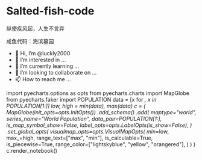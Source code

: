 # Salted-fish-code

纵使疾风起，人生不言弃

咸鱼代码：海滨墓园

- 👋 Hi, I’m @luckly2000
- 👀 I’m interested in ...
- 🌱 I’m currently learning ...
- 💞️ I’m looking to collaborate on ...
- 📫 How to reach me ...

<!---
luckly2000/luckly2000 is a ✨ special ✨ repository because its `README.md` (this file) appears on your GitHub profile.
You can click the Preview link to take a look at your changes.
--->




import pyecharts.options as opts
from pyecharts.charts import MapGlobe
from pyecharts.faker import POPULATION
data = [x for _, x in POPULATION[1:]]
low, high = min(data), max(data)
c = (
    MapGlobe(init_opts=opts.InitOpts())
    .add_schema()
    .add(
        maptype="world",
        series_name="World Population",
        data_pair=POPULATION[1:],
        is_map_symbol_show=False,
        label_opts=opts.LabelOpts(is_show=False),
    )
    .set_global_opts(
        visualmap_opts=opts.VisualMapOpts(
            min_=low,
            max_=high,
            range_text=["max", "min"],
            is_calculable=True,
            is_piecewise=True,
            range_color=["lightskyblue", "yellow", "orangered"],
        )
    )
)
c.render_notebook()

